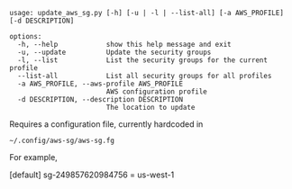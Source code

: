     usage: update_aws_sg.py [-h] [-u | -l | --list-all] [-a AWS_PROFILE] [-d DESCRIPTION]
    
    options:
      -h, --help            show this help message and exit
      -u, --update          Update the security groups
      -l, --list            List the security groups for the current profile
      --list-all            List all security groups for all profiles
      -a AWS_PROFILE, --aws-profile AWS_PROFILE
                            AWS configuration profile
      -d DESCRIPTION, --description DESCRIPTION
                            The location to update

Requires a configuration file, currently hardcoded in 

    ~/.config/aws-sg/aws-sg.fg

For example,

[default]
sg-249857620984756 = us-west-1


